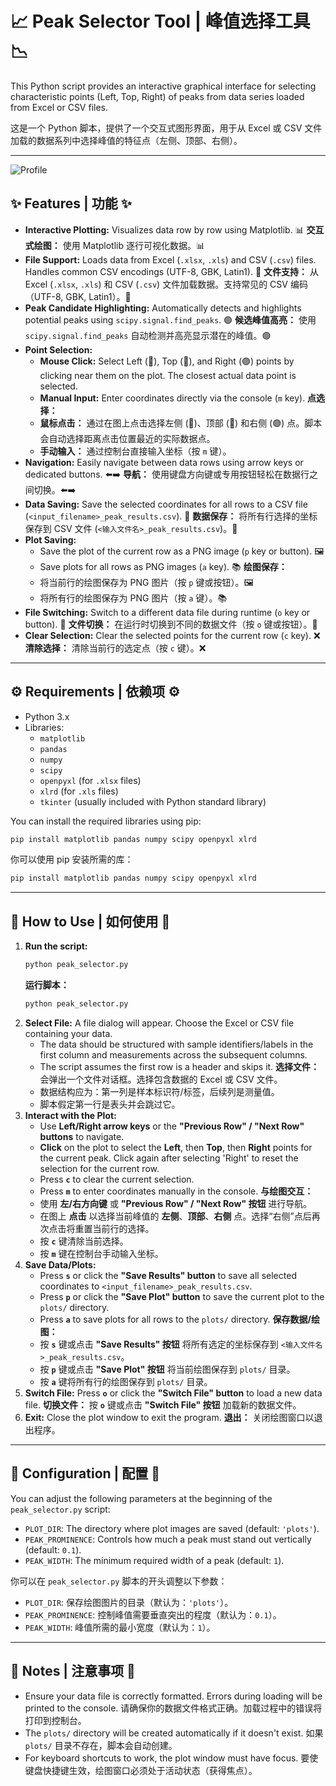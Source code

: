 # 📈 Peak Selector Tool | 峰值选择工具 📉

This Python script provides an interactive graphical interface for selecting characteristic points (Left, Top, Right) of peaks from data series loaded from Excel or CSV files.

这是一个 Python 脚本，提供了一个交互式图形界面，用于从 Excel 或 CSV 文件加载的数据系列中选择峰值的特征点（左侧、顶部、右侧）。

---

![Profile](https://github.com/user-attachments/assets/7bbedf3a-6e66-4f81-8e09-f3b0a2680132)

## ✨ Features | 功能 ✨

*   **Interactive Plotting:** Visualizes data row by row using Matplotlib. 📊
    **交互式绘图：** 使用 Matplotlib 逐行可视化数据。📊
*   **File Support:** Loads data from Excel (`.xlsx`, `.xls`) and CSV (`.csv`) files. Handles common CSV encodings (UTF-8, GBK, Latin1). 📄
    **文件支持：** 从 Excel (`.xlsx`, `.xls`) 和 CSV (`.csv`) 文件加载数据。支持常见的 CSV 编码（UTF-8, GBK, Latin1）。📄
*   **Peak Candidate Highlighting:** Automatically detects and highlights potential peaks using `scipy.signal.find_peaks`. 🟢
    **候选峰值高亮：** 使用 `scipy.signal.find_peaks` 自动检测并高亮显示潜在的峰值。🟢
*   **Point Selection:**
    *   **Mouse Click:** Select Left (🔴), Top (🔵), and Right (🟣) points by clicking near them on the plot. The closest actual data point is selected.
    *   **Manual Input:** Enter coordinates directly via the console (`m` key).
    **点选择：**
    *   **鼠标点击：** 通过在图上点击选择左侧 (🔴)、顶部 (🔵) 和右侧 (🟣) 点。脚本会自动选择距离点击位置最近的实际数据点。
    *   **手动输入：** 通过控制台直接输入坐标（按 `m` 键）。
*   **Navigation:** Easily navigate between data rows using arrow keys or dedicated buttons. ⬅️➡️
    **导航：** 使用键盘方向键或专用按钮轻松在数据行之间切换。⬅️➡️
*   **Data Saving:** Save the selected coordinates for all rows to a CSV file (`<input_filename>_peak_results.csv`). 💾
    **数据保存：** 将所有行选择的坐标保存到 CSV 文件 (`<输入文件名>_peak_results.csv`)。💾
*   **Plot Saving:**
    *   Save the plot of the current row as a PNG image (`p` key or button). 🖼️
    *   Save plots for all rows as PNG images (`a` key). 📚
    **绘图保存：**
    *   将当前行的绘图保存为 PNG 图片（按 `p` 键或按钮）。🖼️
    *   将所有行的绘图保存为 PNG 图片（按 `a` 键）。📚
*   **File Switching:** Switch to a different data file during runtime (`o` key or button). 🔄
    **文件切换：** 在运行时切换到不同的数据文件（按 `o` 键或按钮）。🔄
*   **Clear Selection:** Clear the selected points for the current row (`c` key). ❌
    **清除选择：** 清除当前行的选定点（按 `c` 键）。❌

---

## ⚙️ Requirements | 依赖项 ⚙️

*   Python 3.x
*   Libraries:
    *   `matplotlib`
    *   `pandas`
    *   `numpy`
    *   `scipy`
    *   `openpyxl` (for `.xlsx` files)
    *   `xlrd` (for `.xls` files)
    *   `tkinter` (usually included with Python standard library)

You can install the required libraries using pip:
```bash
pip install matplotlib pandas numpy scipy openpyxl xlrd
```
你可以使用 pip 安装所需的库：
```bash
pip install matplotlib pandas numpy scipy openpyxl xlrd
```

---

## 🚀 How to Use | 如何使用 🚀

1.  **Run the script:**
    ```bash
    python peak_selector.py
    ```
    **运行脚本：**
    ```bash
    python peak_selector.py
    ```
2.  **Select File:** A file dialog will appear. Choose the Excel or CSV file containing your data.
    *   The data should be structured with sample identifiers/labels in the first column and measurements across the subsequent columns.
    *   The script assumes the first row is a header and skips it.
    **选择文件：** 会弹出一个文件对话框。选择包含数据的 Excel 或 CSV 文件。
    *   数据结构应为：第一列是样本标识符/标签，后续列是测量值。
    *   脚本假定第一行是表头并会跳过它。
3.  **Interact with the Plot:**
    *   Use **Left/Right arrow keys** or the **"Previous Row" / "Next Row" buttons** to navigate.
    *   **Click** on the plot to select the **Left**, then **Top**, then **Right** points for the current peak. Click again after selecting 'Right' to reset the selection for the current row.
    *   Press **`c`** to clear the current selection.
    *   Press **`m`** to enter coordinates manually in the console.
    **与绘图交互：**
    *   使用 **左/右方向键** 或 **"Previous Row" / "Next Row" 按钮** 进行导航。
    *   在图上 **点击** 以选择当前峰值的 **左侧**、**顶部**、**右侧** 点。选择“右侧”点后再次点击将重置当前行的选择。
    *   按 **`c`** 键清除当前选择。
    *   按 **`m`** 键在控制台手动输入坐标。
4.  **Save Data/Plots:**
    *   Press **`s`** or click the **"Save Results" button** to save all selected coordinates to `<input_filename>_peak_results.csv`.
    *   Press **`p`** or click the **"Save Plot" button** to save the current plot to the `plots/` directory.
    *   Press **`a`** to save plots for all rows to the `plots/` directory.
    **保存数据/绘图：**
    *   按 **`s`** 键或点击 **"Save Results" 按钮** 将所有选定的坐标保存到 `<输入文件名>_peak_results.csv`。
    *   按 **`p`** 键或点击 **"Save Plot" 按钮** 将当前绘图保存到 `plots/` 目录。
    *   按 **`a`** 键将所有行的绘图保存到 `plots/` 目录。
5.  **Switch File:** Press **`o`** or click the **"Switch File" button** to load a new data file.
    **切换文件：** 按 **`o`** 键或点击 **"Switch File" 按钮** 加载新的数据文件。
6.  **Exit:** Close the plot window to exit the program.
    **退出：** 关闭绘图窗口以退出程序。

---

## 🔧 Configuration | 配置 🔧

You can adjust the following parameters at the beginning of the `peak_selector.py` script:

*   `PLOT_DIR`: The directory where plot images are saved (default: `'plots'`).
*   `PEAK_PROMINENCE`: Controls how much a peak must stand out vertically (default: `0.1`).
*   `PEAK_WIDTH`: The minimum required width of a peak (default: `1`).

你可以在 `peak_selector.py` 脚本的开头调整以下参数：

*   `PLOT_DIR`: 保存绘图图片的目录（默认为：`'plots'`）。
*   `PEAK_PROMINENCE`: 控制峰值需要垂直突出的程度（默认为：`0.1`）。
*   `PEAK_WIDTH`: 峰值所需的最小宽度（默认为：`1`）。

---

## 📝 Notes | 注意事项 📝

*   Ensure your data file is correctly formatted. Errors during loading will be printed to the console.
    请确保你的数据文件格式正确。加载过程中的错误将打印到控制台。
*   The `plots/` directory will be created automatically if it doesn't exist.
    如果 `plots/` 目录不存在，脚本会自动创建。
*   For keyboard shortcuts to work, the plot window must have focus.
    要使键盘快捷键生效，绘图窗口必须处于活动状态（获得焦点）。
